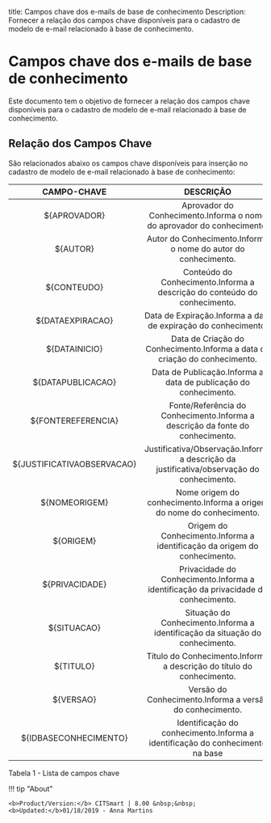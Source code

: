 title: Campos chave dos e-mails de base de conhecimento
Description: Fornecer a relação dos campos chave disponíveis para o cadastro de modelo de e-mail relacionado à base de conhecimento.
# Campos chave dos e-mails de base de conhecimento


Este documento tem o objetivo de fornecer a relação dos campos chave disponíveis
para o cadastro de modelo de e-mail relacionado à base de conhecimento.

Relação dos Campos Chave
----------------------------

São relacionados abaixo os campos chave disponíveis para inserção no cadastro de
modelo de e-mail relacionado à base de conhecimento:

|         CAMPO-CHAVE        |                                         DESCRIÇÃO                                         |
|:--------------------------:|:-----------------------------------------------------------------------------------------:|
|        ${APROVADOR}        |           Aprovador do Conhecimento.Informa o nome do aprovador do conhecimento.          |
|          ${AUTOR}          |               Autor do Conhecimento.Informa o nome do autor do conhecimento.              |
|         ${CONTEUDO}        |         Conteúdo do Conhecimento.Informa a descrição do conteúdo do conhecimento.         |
|      ${DATAEXPIRACAO}      |               Data de Expiração.Informa a data de expiração do conhecimento.              |
|        ${DATAINICIO}       |         Data de Criação do Conhecimento.Informa a data de criação do conhecimento.        |
|      ${DATAPUBLICACAO}     |              Data de Publicação.Informa a data de publicação do conhecimento.             |
|     ${FONTEREFERENCIA}     |       Fonte/Referência do Conhecimento.Informa a descrição da fonte do conhecimento.      |
| ${JUSTIFICATIVAOBSERVACAO} | Justificativa/Observação.Informa a descrição da justificativa/observação do conhecimento. |
|        ${NOMEORIGEM}       |           Nome origem do conhecimento.Informa a origem do nome do conhecimento.           |
|          ${ORIGEM}         |         Origem do Conhecimento.Informa a identificação da origem do conhecimento.         |
|       ${PRIVACIDADE}       |    Privacidade do Conhecimento.Informa a identificação da privacidade do conhecimento.    |
|         ${SITUACAO}        |       Situação do Conhecimento.Informa a identificação da situação do conhecimento.       |
|          ${TITULO}         |           Título do Conhecimento.Informa a descrição do título do conhecimento.           |
|          ${VERSAO}         |                  Versão do Conhecimento.Informa a versão do conhecimento.                 |
|    ${IDBASECONHECIMENTO}   |       Identificação do conhecimento.Informa a identificação do conhecimento na base       |

Tabela 1 - Lista de campos chave

!!! tip "About"

    <b>Product/Version:</b> CITSmart | 8.00 &nbsp;&nbsp;
    <b>Updated:</b>01/18/2019 - Anna Martins
